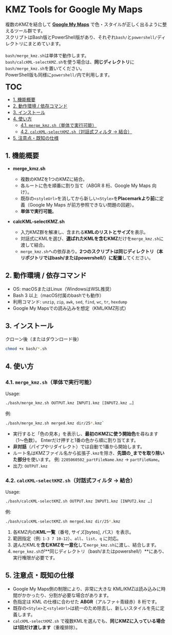 # KMZ Tools for Google My Maps

複数のKMZを結合して **[Google My Maps](https://mymaps.google.com)** で色・スタイルが正しく出るように整えるツール群です。  
スクリプトはBash版とPowerShell版があり、それぞれ`bash/`と`powershell/`ディレクトリにまとめています。  
<br>
`bash/merge_kmz.sh`は単体で動作します。  
`bash/calcKML-selectKMZ.sh`を使う場合は、**同じディレクトリ**に`bash/merge_kmz.sh`を置いてください。  
PowerShell版も同様に`powershell/`内で利用します。

<!-- TOC tocDepth:2..3 chapterDepth:2..6 -->

<font size="+2">**TOC**</font><!-- omit in toc -->
- [1. 機能概要](#1-機能概要)
- [2. 動作環境 / 依存コマンド](#2-動作環境--依存コマンド)
- [3. インストール](#3-インストール)
- [4. 使い方](#4-使い方)
  - [4.1. `merge_kmz.sh`（単体で実行可能）](#41-merge_kmzsh単体で実行可能)
  - [4.2. `calcKML-selectKMZ.sh`（対話式フィルタ → 結合）](#42-calckml-selectkmzsh対話式フィルタ--結合)
- [5. 注意点・既知の仕様](#5-注意点既知の仕様)

<!-- /TOC -->

## 1. 機能概要

- **merge_kmz.sh**

  - 複数のKMZを1つのKMZに結合。
  - 各ルートに色を順番に割り当て（ABGR 8 桁、Google My Maps 向け）。
  - 既存の`<styleUrl>`を消してから新しい`<Style>`を**Placemarkより前**に定義（Google My Maps が前方参照できない問題の回避）。
  - **単体で実行可能**。

- **calcKML-selectKMZ.sh**
  - 入力KMZ群を解凍し、含まれる**KMLのリストとサイズ**を表示。
  - 対話式にKMLを選び、**選ばれたKMLを含むKMZ**だけを`merge_kmz.sh`に渡して結合。
  - `merge_kmz.sh`への依存あり。**2つのスクリプトは同じディレクトリ（本リポジトリではbash/またはpowershell/）に配置**してください。

## 2. 動作環境 / 依存コマンド

- OS: macOSまたはLinux（WindowsはWSL推奨）
- Bash 3 以上（macOS付属のbashでも動作）
- 利用コマンド: `unzip`, `zip`, `awk`, `sed`, `find`, `wc`, `tr`, `hexdump`
- Google My Mapsでの読み込みを想定（KML/KMZ形式）

## 3. インストール

クローン後（またはダウンロード後）
```bash
chmod +x bash/*.sh
```

## 4. 使い方

### 4.1. `merge_kmz.sh`（単体で実行可能）

Usage:
```bash
./bash/merge_kmz.sh OUTPUT.kmz INPUT1.kmz [INPUT2.kmz …]
```

例:
```bash
./bash/merge_kmz.sh merged.kmz dir/25*.kmz`
```

- 実行すると「色の見本」を表示し、**最初のKMZに使う開始色**を尋ねます（1〜色数）。
  Enterだけ押すと1番の色から順に割り当てます。
- **非対話**（パイプやリダイレクト）では自動で1番から開始します。
- ルート名はKMZファイル名から拡張子`.kmz`を除き、**先頭の`_`までを取り除いた部分**を使います。
  例: `2205060502_partFileName.kmz` → `partFileName`。
- 出力: `OUTPUT.kmz`

### 4.2. `calcKML-selectKMZ.sh`（対話式フィルタ → 結合）

Usage:
```bash
./bash/calcKML-selectKMZ.sh OUTPUT.kmz INPUT1.kmz [INPUT2.kmz …]
```

例:
```bash
./bash/calcKML-selectKMZ.sh merged.kmz dir/25*.kmz
```

1. 各KMZ内の**KML一覧**（番号, サイズ\[bytes], パス）を表示。
2. 範囲指定（例: `1-3 7 10-12`）、`all`、`list`、`q` に対応。
3. 選んだKMLを**含むKMZを一意化**して`merge_kmz.sh`に渡し、結合します。
4. `merge_kmz.sh`が**同じディレクトリ（bash/またはpowershell/）**にあり、実行権限が必要です。

## 5. 注意点・既知の仕様

- Google My Maps側の制限により、非常に大きな KML/KMZは読み込みに時間がかかったり、分割が必要な場合があります。
- 色指定は KML の仕様に合わせた **ABGR**（アルファ＋青緑赤）8 桁です。
- 既存の`<Style>`と`<styleUrl>`は統一のため除去し、新しいスタイルを先に定義します。
- `calcKML-selectKMZ.sh` で複数KMLを選んでも、**同じKMZに入っている場合は1回だけ渡します**（重複排除）。
